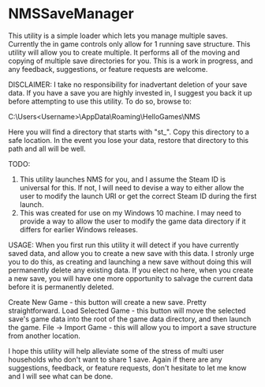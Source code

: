 # NMSSaveManager

This utility is a simple loader which lets you manage multiple saves. Currently the in game controls only allow for 1 running save structure. This utility will allow you to create multiple. It performs all of the moving and copying of multiple save directories for you. This is a work in progress, and any feedback, suggestions, or feature requests are welcome.

DISCLAIMER:
I take no responsibility for inadvertant deletion of your save data. If you have a save you are highly invested in, I suggest you back it up before attempting to use this utility. To do so, browse to:

C:\Users\<Username>\AppData\Roaming\HelloGames\NMS

Here you will find a directory that starts with "st_". Copy this directory to a safe location. In the event you lose your data, restore that directory to this path and all will be well.

TODO:
1. This utility launches NMS for you, and I assume the Steam ID is universal for this. If not, I will need to devise a way to either allow the user to modify the launch URI or get the correct Steam ID during the first launch.
2. This was created for use on my Windows 10 machine. I may need to provide a way to allow the user to modify the game data directory if it differs for earlier Windows releases.

USAGE:
When you first run this utility it will detect if you have currently saved data, and allow you to create a new save with this data. I stronly urge you to do this, as creating and launching a new save without doing this will permanently delete any existing data. If you elect no here, when you create a new save, you will have one more opportunity to salvage the current data before it is permanently deleted.

Create New Game - this button will create a new save. Pretty straightforward.
Load Selected Game - this button will move the selected save's game data into the root of the game data directory, and then launch the game.
File -> Import Game - this will allow you to import a save structure from another location.

I hope this utility will help alleviate some of the stress of multi user households who don't want to share 1 save. Again if there are any suggestions, feedback, or feature requests, don't hesitate to let me know and I will see what can be done.
